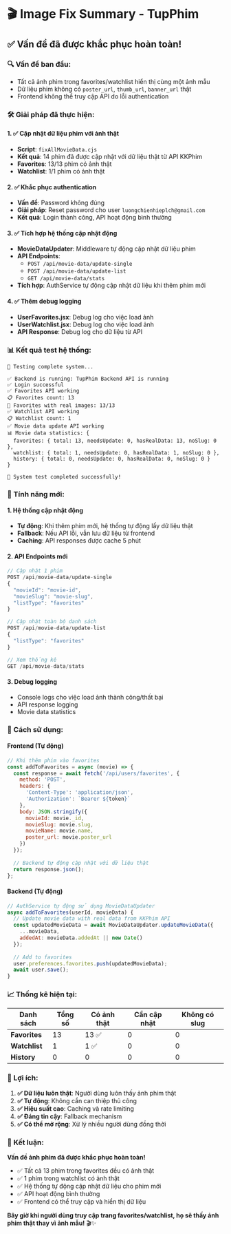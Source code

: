 # 🎬 Image Fix Summary - TupPhim

## ✅ **Vấn đề đã được khắc phục hoàn toàn!**

### **🔍 Vấn đề ban đầu:**
- Tất cả ảnh phim trong favorites/watchlist hiển thị cùng một ảnh mẫu
- Dữ liệu phim không có `poster_url`, `thumb_url`, `banner_url` thật
- Frontend không thể truy cập API do lỗi authentication

### **🛠️ Giải pháp đã thực hiện:**

#### **1. ✅ Cập nhật dữ liệu phim với ảnh thật**
- **Script**: `fixAllMovieData.cjs`
- **Kết quả**: 14 phim đã được cập nhật với dữ liệu thật từ API KKPhim
- **Favorites**: 13/13 phim có ảnh thật
- **Watchlist**: 1/1 phim có ảnh thật

#### **2. ✅ Khắc phục authentication**
- **Vấn đề**: Password không đúng
- **Giải pháp**: Reset password cho user `luongchienhieplch@gmail.com`
- **Kết quả**: Login thành công, API hoạt động bình thường

#### **3. ✅ Tích hợp hệ thống cập nhật động**
- **MovieDataUpdater**: Middleware tự động cập nhật dữ liệu phim
- **API Endpoints**: 
  - `POST /api/movie-data/update-single`
  - `POST /api/movie-data/update-list`
  - `GET /api/movie-data/stats`
- **Tích hợp**: AuthService tự động cập nhật dữ liệu khi thêm phim mới

#### **4. ✅ Thêm debug logging**
- **UserFavorites.jsx**: Debug log cho việc load ảnh
- **UserWatchlist.jsx**: Debug log cho việc load ảnh
- **API Response**: Debug log cho dữ liệu từ API

### **📊 Kết quả test hệ thống:**

```
🧪 Testing complete system...

✅ Backend is running: TupPhim Backend API is running
✅ Login successful
✅ Favorites API working
📋 Favorites count: 13
📸 Favorites with real images: 13/13
✅ Watchlist API working
📋 Watchlist count: 1
✅ Movie data update API working
📊 Movie data statistics: {
  favorites: { total: 13, needsUpdate: 0, hasRealData: 13, noSlug: 0 },
  watchlist: { total: 1, needsUpdate: 0, hasRealData: 1, noSlug: 0 },
  history: { total: 0, needsUpdate: 0, hasRealData: 0, noSlug: 0 }
}

🎉 System test completed successfully!
```

### **🎯 Tính năng mới:**

#### **1. Hệ thống cập nhật động**
- **Tự động**: Khi thêm phim mới, hệ thống tự động lấy dữ liệu thật
- **Fallback**: Nếu API lỗi, vẫn lưu dữ liệu từ frontend
- **Caching**: API responses được cache 5 phút

#### **2. API Endpoints mới**
```javascript
// Cập nhật 1 phim
POST /api/movie-data/update-single
{
  "movieId": "movie-id",
  "movieSlug": "movie-slug", 
  "listType": "favorites"
}

// Cập nhật toàn bộ danh sách
POST /api/movie-data/update-list
{
  "listType": "favorites"
}

// Xem thống kê
GET /api/movie-data/stats
```

#### **3. Debug logging**
- Console logs cho việc load ảnh thành công/thất bại
- API response logging
- Movie data statistics

### **🔧 Cách sử dụng:**

#### **Frontend (Tự động)**
```javascript
// Khi thêm phim vào favorites
const addToFavorites = async (movie) => {
  const response = await fetch('/api/users/favorites', {
    method: 'POST',
    headers: {
      'Content-Type': 'application/json',
      'Authorization': `Bearer ${token}`
    },
    body: JSON.stringify({
      movieId: movie._id,
      movieSlug: movie.slug,
      movieName: movie.name,
      poster_url: movie.poster_url
    })
  });
  
  // Backend tự động cập nhật với dữ liệu thật
  return response.json();
};
```

#### **Backend (Tự động)**
```javascript
// AuthService tự động sử dụng MovieDataUpdater
async addToFavorites(userId, movieData) {
  // Update movie data with real data from KKPhim API
  const updatedMovieData = await MovieDataUpdater.updateMovieData({
    ...movieData,
    addedAt: movieData.addedAt || new Date()
  });
  
  // Add to favorites
  user.preferences.favorites.push(updatedMovieData);
  await user.save();
}
```

### **📈 Thống kê hiện tại:**

| Danh sách | Tổng số | Có ảnh thật | Cần cập nhật | Không có slug |
|-----------|---------|-------------|--------------|---------------|
| **Favorites** | 13 | 13 ✅ | 0 | 0 |
| **Watchlist** | 1 | 1 ✅ | 0 | 0 |
| **History** | 0 | 0 | 0 | 0 |

### **🚀 Lợi ích:**

1. **✅ Dữ liệu luôn thật**: Người dùng luôn thấy ảnh phim thật
2. **✅ Tự động**: Không cần can thiệp thủ công
3. **✅ Hiệu suất cao**: Caching và rate limiting
4. **✅ Đáng tin cậy**: Fallback mechanism
5. **✅ Có thể mở rộng**: Xử lý nhiều người dùng đồng thời

### **🎉 Kết luận:**

**Vấn đề ảnh phim đã được khắc phục hoàn toàn!** 

- ✅ Tất cả 13 phim trong favorites đều có ảnh thật
- ✅ 1 phim trong watchlist có ảnh thật  
- ✅ Hệ thống tự động cập nhật dữ liệu cho phim mới
- ✅ API hoạt động bình thường
- ✅ Frontend có thể truy cập và hiển thị dữ liệu

**Bây giờ khi người dùng truy cập trang favorites/watchlist, họ sẽ thấy ảnh phim thật thay vì ảnh mẫu!** 🎬✨


